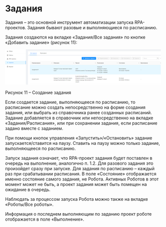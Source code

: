 # Задания

Задания – это основной инструмент автоматизации запуска RPA-проектов. Задания бывают разовые и выполняющиеся по расписанию.

Задания создаются на вкладке «Задания/Все задания» по кнопке «Добавить задание» (рисунок 11):

![](<../../.gitbook/assets/0 (13)>)

Рисунок 11 – Создание задания

Если создается задание, выполняющееся по расписанию, то расписание можно создать непосредственно на форме создания задания, или выбрать из справочника ранее созданных расписаний. Задание добавляется в справочник или непосредственно на вкладке «Задания/Расписания», или при сохранении задания, если расписание задано вместе с заданием.

При помощи кнопок управления «Запустить»/«Остановить» задание запускается/ставится на паузу. Ставить на паузу можно только задание, выполняющееся по расписанию.

Запуск задания означает, что RPA-проект задания будет поставлен в очередь на выполнение, аналогично п. 1.2. Для разового задания это произойдет сразу при запуске. Для задания по расписанию – каждый раз при срабатывании расписания. В поле «Состояние» отображается именно состояние самого задания, не Робота. Активных Роботов в этот момент может не быть, а проект задания может быть помещен на ожидание в очередь.

Наблюдать за процессом запуска Робота можно также на вкладке «Роботы/Все роботы».

Информация о последнем выполняющим по заданию проект роботе отображается в поле «Выполнение».
